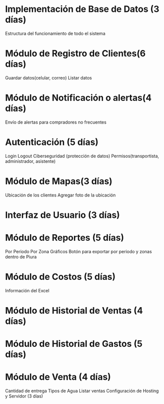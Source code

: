# Implementación de Base de Datos (3 días)
Estructura del funcionamiento de todo el sistema
# Módulo de Registro de Clientes(6 días)
Guardar datos(celular, correo)
Listar datos
# Módulo de Notificación o alertas(4 días)
Envío de alertas para compradores no frecuentes
# Autenticación (5 días)
Login
Logout
Ciberseguridad (protección de datos)
Permisos(transportista, administrador, asistente)
# Módulo de Mapas(3 días)
Ubicación de los clientes
Agregar foto de la ubicación
# Interfaz de Usuario (3 días)
# Módulo de Reportes (5 días)
Por Periodo
Por Zona
Gráficos
Botón para exportar por periodo y zonas dentro de Piura
# Módulo de Costos (5 días) 
Información del Excel
# Módulo de Historial de Ventas (4 días)
# Módulo de Historial de Gastos (5 días)
# Módulo de Venta (4 días)
Cantidad de entrega
Tipos de Agua
Listar ventas
Configuración de Hosting y Servidor (3 días)
